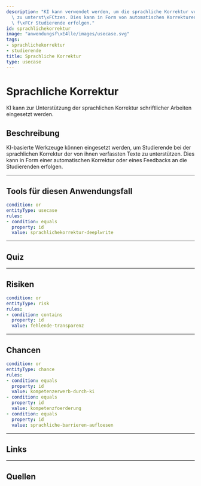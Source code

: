 ```yaml
---
description: "KI kann verwendet werden, um die sprachliche Korrektur von Studierenden\
  \ zu unterst\xFCtzen. Dies kann in Form von automatischen Korrekturen oder als Feedback\
  \ f\xFCr Studierende erfolgen."
id: sprachlichekorrektur
image: "anwendungsf\xE4lle/images/usecase.svg"
tags:
- sprachlichekorrektur
- studierende
title: Sprachliche Korrektur
type: usecase
---
```



# Sprachliche Korrektur

KI kann zur Unterstützung der sprachlichen Korrektur schriftlicher Arbeiten eingesetzt werden.


## Beschreibung

KI-basierte Werkzeuge können eingesetzt werden, um Studierende bei der sprachlichen Korrektur der von ihnen verfassten Texte zu unterstützen. Dies kann in Form einer automatischen Korrektur oder eines Feedbacks an die Studierenden erfolgen.


---

<!--
## AnwenderInnen

```yaml
condition: or
entityType: user
rules:
- condition: contains
  property: id
  value: studierende
- condition: contains
  property: id
  value: lehrende
```


---
-->

## Tools für diesen Anwendungsfall


```yaml
condition: or
entityType: usecase
rules:
- condition: equals
  property: id
  value: sprachlichekorrektur-deeplwrite
```


---


## Quiz

<!--
!!! question "Aufgabe 1"
    Was könnten Risiken bei der Verwendung von KI zur sprachlichen Korrektur sein?

    ??? success "Lösung anzeigen"
    
        Bei der Verwendung von KI zur sprachlichen Korrektur können folgende Risiken auftreten:

        - Datenschutz und Datensicherheit
        - Fehlende Transparenz
        - Abhängigkeit



```yaml
question: "Wie kann KI bei der Bewertung von Schülerarbeiten helfen?"
type: "single-choice"
answers:
- [True, "KI kann automatisierte Bewertungssysteme für objektive Tests bereitstellen"]
- [False, "KI kann keine Schülerarbeiten bewerten", "KI kann automatisierte Bewertungssysteme für objektive Tests bereitstellen"]
- [False, "KI kann nur die Arbeiten von Hochschulstudenten bewerten",]
- [False, "KI kann nur Multiple-Choice-Fragen bewerten"]
```

```yaml
question: "Welche Rolle spielt KI bei der Personalisierung des Lernens?"
type: "single-choice"
answers:
- [True, "KI kann Lerninhalte an den individuellen Fortschritt und Stil eines Lernenden anpassen"]
- [False, "KI hat keinen Einfluss auf die Personalisierung des Lernens"]
- [False, "KI kann nur die Lerninhalte für eine ganze Klasse anpassen, nicht für einzelne Lernende"]
- [False, "KI ist nur für die Verwaltung von Bildungsdaten verantwortlich"]
```

```yaml
question: "Welche Anwendungen von KI können in der Bildung eingesetzt werden?"
type: "multiple-choice"
answers:
- [True, "Chatbots für den Kundendienst"]
- [True, "Automatisierte Bewertungssysteme", "Dies ist eine Anwendung von KI in der Bildung"]
- [True, "Personalisierte Lernpfade", "Dies ist eine Anwendung von KI in der Bildung"]
- [False, "Automatisierte Klassenzimmerreinigung", "Dies ist keine Anwendung von KI in der Bildung"]
```

```yaml
question: "Welche Vorteile bietet KI in der Bildung?"
type: "multiple-choice"
answers:
- [True, "Effizienzsteigerung durch Automatisierung von Routineaufgaben"]
- [True, "Personalisierung des Lernens durch Anpassung an den individuellen Lernstil"]
- [True, "Erkennung von Lernschwierigkeiten durch Analyse von Leistungsdaten"]
- [False, "Ersetzung aller Lehrer durch KI", "Dies ist kein Vorteil von KI in der Bildung"]
```


```yaml
question: "Welche Herausforderungen können bei der Implementierung von KI in der Bildung auftreten?"
type: "multiple-choice"
answers:
- [True, "Datenschutz und Datensicherheit"]
- [True, "Mangel an technischer Infrastruktur in einigen Schulen"]
- [True, "Notwendigkeit der Schulung von Lehrern und Schülern im Umgang mit KI"]
- [False, "Mangel an verfügbaren KI-Technologien für die Bildung", "Dies ist keine Herausforderung bei der Implementierung von KI in der Bildung"]
```
-->

---


## Risiken

```yaml
condition: or
entityType: risk
rules:
- condition: contains
  property: id
  value: fehlende-transparenz
```

---


## Chancen

```yaml
condition: or
entityType: chance
rules:
- condition: equals
  property: id
  value: kompetenzerwerb-durch-ki
- condition: equals
  property: id
  value: kompetenzfoerderung
- condition: equals
  property: id
  value: sprachliche-barrieren-aufloesen
```


---


## Links


---


## Quellen
